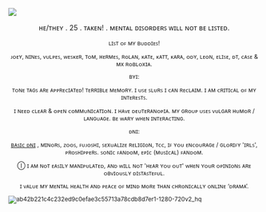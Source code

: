 ![](https://komarev.com/ghpvc/?username=leomanfred)

<sup><p align="center">ʜᴇ/ᴛʜᴇʏ . 25 . ᴛᴀᴋᴇɴ! . ᴍᴇɴᴛᴀʟ ᴅɪꜱᴏʀᴅᴇʀꜱ ᴡɪʟʟ ɴᴏᴛ ʙᴇ ʟɪꜱᴛᴇᴅ.</p><sup>
<p align="center">ʟɪꜱᴛ ᴏꜰ ᴍʏ ʙᴜᴅᴅɪᴇꜱ!</p><p align="center">ᴊᴏᴇʏ, ɴɪɴᴇꜱ, ᴠᴜʟᴘᴇꜱ, ᴡᴇꜱᴋᴇʀ, ᴛᴏᴍ, ʜᴇʀᴍᴇꜱ,
ʀᴏʟᴀɴ, ᴋᴀᴛᴇ, ᴋᴀᴛᴛ, ᴋᴀʀᴀ, ᴏᴅʏ, ʟᴇᴏɴ, ᴇʟɪꜱᴇ, ᴅᴛ, ᴄᴀꜱᴇ & ᴍx ʀᴏʙʟᴏxɪᴀ.</p>
<p align="center">ʙʏɪ:</p> <p align="center">ᴛᴏɴᴇ ᴛᴀɢꜱ ᴀʀᴇ ᴀᴘᴘʀᴇᴄɪᴀᴛᴇᴅ! ᴛᴇʀʀɪʙʟᴇ ᴍᴇᴍᴏʀʏ. ɪ ᴜꜱᴇ ꜱʟᴜʀꜱ ɪ ᴄᴀɴ ʀᴇᴄʟᴀɪᴍ. ɪ ᴀᴍ ᴄʀɪᴛɪᴄᴀʟ ᴏꜰ ᴍʏ ɪɴᴛᴇʀᴇꜱᴛꜱ.</p> 
<p align="center">ɪ ɴᴇᴇᴅ ᴄʟᴇᴀʀ & ᴏᴘᴇɴ ᴄᴏᴍᴍᴜɴɪᴄᴀᴛɪᴏɴ. ɪ ʜᴀᴠᴇ ᴅᴇᴜᴛᴇʀᴀɴᴏᴘɪᴀ. ᴍʏ ɢʀᴏᴜᴘ ᴜꜱᴇꜱ ᴠᴜʟɢᴀʀ ʜᴜᴍᴏʀ / ʟᴀɴɢᴜᴀɢᴇ. ʙᴇ ᴡᴀʀʏ ᴡʜᴇɴ ɪɴᴛᴇʀᴀᴄᴛɪɴɢ.</p>
<p align="center">ᴅɴɪ:</p>
<p align="center"><a href="https://dni-criteria.carrd.co/)"> ʙᴀꜱɪᴄ ᴅɴɪ</a> , ᴍɪɴᴏʀꜱ, ᴢᴏᴏꜱ, ꜰᴜᴊᴏꜱʜɪ, ꜱᴇxᴜᴀʟɪᴢᴇ ʀᴇʟɪɢɪᴏɴ, ᴛᴄᴄ, ɪꜰ ʏᴏᴜ ᴇɴᴄᴏᴜʀᴀɢᴇ / ɢʟᴏʀɪꜰʏ 'ɪʀʟꜱ', ᴘʀᴏꜱʜɪᴘᴘᴇʀꜱ. ꜱᴏɴɪᴄ ꜰᴀɴᴅᴏᴍ, ᴇᴘɪᴄ (ᴍᴜꜱɪᴄᴀʟ) ꜰᴀɴᴅᴏᴍ.</p>

<p align="center">Ⓘ ɪ ᴀᴍ ɴᴏᴛ ᴇᴀꜱɪʟʏ ᴍᴀɴɪᴘᴜʟᴀᴛᴇᴅ, ᴀɴᴅ ᴡɪʟʟ ɴᴏᴛ 'ʜᴇᴀʀ ʏᴏᴜ ᴏᴜᴛ' ᴡʜᴇɴ ʏᴏᴜʀ ᴏᴘɪɴɪᴏɴꜱ ᴀʀᴇ ᴏʙᴠɪᴏᴜꜱʟʏ ᴅɪꜱᴛᴀꜱᴛᴇꜰᴜʟ.</p>
<p align="center">ɪ ᴠᴀʟᴜᴇ ᴍʏ ᴍᴇɴᴛᴀʟ ʜᴇᴀʟᴛʜ ᴀɴᴅ ᴘᴇᴀᴄᴇ ᴏꜰ ᴍɪɴᴅ ᴍᴏʀᴇ ᴛʜᴀɴ ᴄʜʀᴏɴɪᴄᴀʟʟʏ ᴏɴʟɪɴᴇ ‘ᴅʀᴀᴍᴀ’.</p>



![ab42b221c4c232ed9c0efae3c55713a78cdb8d7er1-1280-720v2_hq](https://github.com/user-attachments/assets/25a48aee-9737-4980-81d3-1196111edb06)
